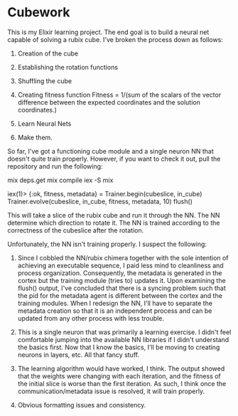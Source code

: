 # Cubework

This is my Elixir learning project. The end goal is to build a neural net
capable of solving a rubix cube. I've broken the process down as follows:

1. Creation of the cube

2. Establishing the rotation functions

3. Shuffling the cube

4. Creating fitness function
  Fitness = 1/(sum of the scalars of the vector difference between the
    expected coordinates and the solution coordinates.)

5. Learn Neural Nets

6. Make them.

So far, I've got a functioning cube module and a single neuron NN that
doesn't quite train properly. However, if you want to check it out, 
pull the repository and run the following:

mix deps.get
mix compile
iex -S mix

iex(1)> {:ok, fitness, metadata} = Trainer.begin(cubeslice, in_cube)
Trainer.evolve(cubeslice, in_cube, fitness, metadata, 10)
flush()



This will take a slice of the rubix cube and run it through the NN. The NN 
determine which direction to rotate it. The NN is trained according to the 
correctness of the cubeslice after the rotation.

Unfortunately, the NN isn't training properly. I suspect the following:
1. Since I cobbled the NN/rubix chimera together with the sole intention
of achieving an executable sequence, I paid less mind to cleanliness and 
process organization. Consequently, the metadata is generated in the cortex
but the training module (tries to) updates it. Upon examining the flush()
output, I've concluded that there is a syncing problem such that the pid 
for the metadata agent is different between the cortex and the training 
modules. When I redesign the NN, I'll have to separate the metadata creation
so that it is an independent process and can be updated from any other process
with less trouble. 

2. This is a single neuron that was primarily a learning exercise. I didn't
feel comfortable jumping into the available NN libraries if I didn't understand
the basics first. Now that I know the basics, I'll be moving to creating 
neurons in layers, etc. All that fancy stuff.

3. The learning algorithm would have worked, I think. The output showed that 
the weights were changing with each iteration, and the fitness of the initial
slice is worse than the first iteration. As such, I think once the 
communication/metadata issue is resolved, it will train properly.

4. Obvious formatting issues and consistency.
